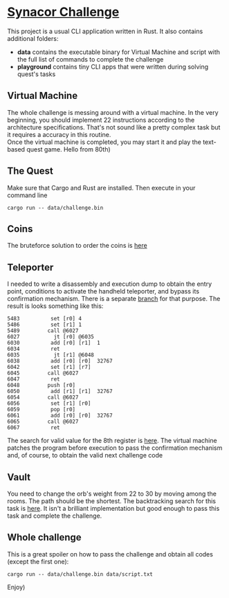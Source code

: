 # [Synacor Challenge](https://challenge.synacor.com)
This project is a usual CLI application written in Rust. It also contains additional folders:
- **data** contains the executable binary for Virtual Machine and script with the full list of commands to complete the challenge
- **playground** contains tiny CLI apps that were written during solving quest's tasks

## Virtual Machine

The whole challenge is messing around with a virtual machine. In the very beginning, you should implement 22 instructions according to the architecture specifications. That's not sound like a pretty complex task but it requires a accuracy in this routine.<br/>
Once the virtual machine is completed, you may start it and play the text-based quest game. Hello from 80th)<br/>

## The Quest
Make sure that Cargo and Rust are installed. Then execute in your command line
```
cargo run -- data/challenge.bin
```

## Coins
The bruteforce solution to order the coins is [here](https://github.com/SergeyChelak/virtual_machine/blob/master/playground/coins/main.rs)

## Teleporter
I needed to write a disassembly and execution dump to obtain the entry point, conditions to activate the handheld teleporter, and bypass its confirmation mechanism. There is a separate [branch](https://github.com/SergeyChelak/virtual_machine/tree/disassembly) for that purpose. The result is looks something like this:
```
5483          set [r0] 4
5486          set [r1] 1
5489         call @6027
6027           jt [r0] @6035
6030          add [r0] [r1]  1
6034          ret
6035           jt [r1] @6048
6038          add [r0] [r0]  32767
6042          set [r1] [r7]
6045         call @6027
6047          ret
6048         push [r0]
6050          add [r1] [r1]  32767
6054         call @6027           
6056          set [r1] [r0]       
6059          pop [r0]
6061          add [r0] [r0]  32767
6065         call @6027           
6067          ret
```
The search for valid value for the 8th register is [here](https://github.com/SergeyChelak/virtual_machine/blob/master/playground/confirmation/main.rs). The virtual machine patches the program before execution to pass the confirmation mechanism and, of course, to obtain the valid next challenge code

## Vault
You need to change the orb's weight from 22 to 30 by moving among the rooms. The path should be the shortest. The backtracking search for this task is [here](https://github.com/SergeyChelak/virtual_machine/blob/master/playground/vault/main.rs). It isn't a brilliant implementation but good enough to pass this task and complete the challenge.

## Whole challenge
This is a great spoiler on how to pass the challenge and obtain all codes (except the first one):
```
cargo run -- data/challenge.bin data/script.txt
```
Enjoy)
